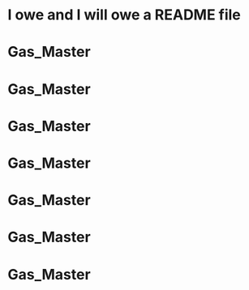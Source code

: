 # I owe and I will owe a README file
# Gas_Master
# Gas_Master
# Gas_Master
# Gas_Master
# Gas_Master
# Gas_Master
# Gas_Master
